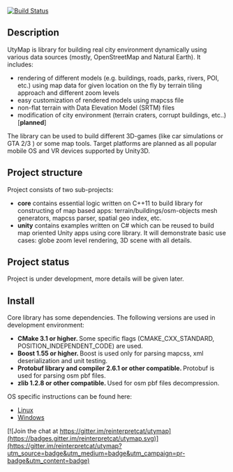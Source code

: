 [![Build Status](https://travis-ci.org/reinterpretcat/utymap.svg?branch=master)](https://travis-ci.org/reinterpretcat/utymap)
<h2> Description </h2>

UtyMap is library for building real city environment dynamically using various data sources (mostly, OpenStreetMap and Natural Earth). It includes:
* rendering of different models (e.g. buildings, roads, parks, rivers, POI, etc.) using map data for given location on the fly by terrain tiling approach and different zoom levels
* easy customization of rendered models using mapcss file
* non-flat terrain with Data Elevation Model (SRTM) files
* modification of city environment (terrain craters, corrupt buildings, etc..)[**planned**]

The library can be used to build different 3D-games (like car simulations or GTA 2/3 ) or some map tools. Target platforms are planned as all popular mobile OS and VR devices supported by Unity3D.

<h2> Project structure </h2>
Project consists of two sub-projects:
<ul>
    <li><b>core</b> contains essential logic written on C++11 to build library for constructing of map based apps: terrain/buildings/osm-objects mesh generators, mapcss parser, spatial geo index, etc. </li>
    <li><b>unity</b> contains examples written on C# which can be reused to build map oriented Unity apps using core library. It will demonstrate basic use cases: globe zoom level rendering, 3D scene with all details.</li>
</ul>

<h2> Project status </h2>
<p> Project is under development, more details will be given later. </p>

<h2> Install </h2>
Core library has some dependencies. The following versions are used in development environment:
<ul>
    <li> <b>CMake 3.1 or higher.  </b> Some specific flags (CMAKE_CXX_STANDARD, POSITION_INDEPENDENT_CODE) are used. </li>
    <li> <b>Boost 1.55 or higher. </b> Boost is used only for parsing mapcss, xml deserialization and unit testing.  </li>
    <li> <b> Protobuf library and compiler 2.6.1 or other compatible. </b> Protobuf is used for parsing osm pbf files.</li>
    <li> <b> zlib 1.2.8 or other compatible. </b> Used for osm pbf files decompression. </li>
</ul>

OS specific instructions can be found here:
* [Linux](https://github.com/reinterpretcat/utymap/wiki/Install-on-Linux)
* [Windows](https://github.com/reinterpretcat/utymap/wiki/Install-on-windows)


[![Join the chat at https://gitter.im/reinterpretcat/utymap](https://badges.gitter.im/reinterpretcat/utymap.svg)](https://gitter.im/reinterpretcat/utymap?utm_source=badge&utm_medium=badge&utm_campaign=pr-badge&utm_content=badge)
